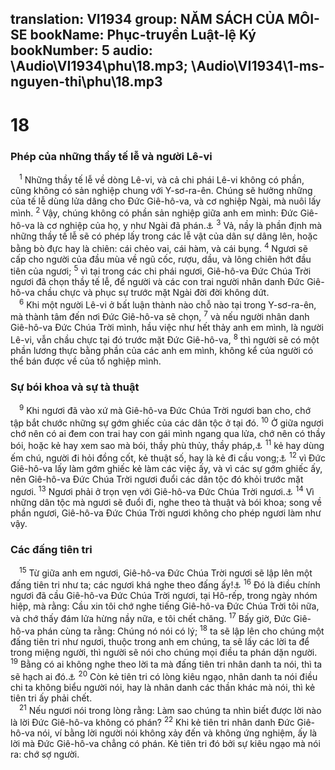 translation: VI1934
group: NĂM SÁCH CỦA MÔI-SE
bookName: Phục-truyền Luật-lệ Ký 
bookNumber: 5
audio: \Audio\VI1934\phu\18.mp3; \Audio\VI1934\1-ms-nguyen-thi\phu\18.mp3
-------

<div class="title"><h1>18</h1><h3>Phép của những thầy tế lễ và người Lê-vi</h3></div>
<span class="verse phu_18_1"> <sup>1</sup> Những thầy tế lễ về dòng Lê-vi, và cả chi phái Lê-vi không có phần, cũng không có sản nghiệp chung với Y-sơ-ra-ên. Chúng sẽ hưởng những của tế lễ dùng lửa dâng cho Đức Giê-hô-va, và cơ nghiệp Ngài, mà nuôi lấy mình. </span>
<span class="verse phu_18_2"><sup>2</sup> Vậy, chúng không có phần sản nghiệp giữa anh em mình: Đức Giê-hô-va là cơ nghiệp của họ, y như Ngài đã phán.<a data-toggle="tooltip" data-placement="bottom" title="Dan 18:20">⚓</a></span>
<span class="verse phu_18_3"><sup>3</sup> Vả, nầy là phần định mà những thầy tế lễ sẽ có phép lấy trong các lễ vật của dân sự dâng lên, hoặc bằng bò đực hay là chiên: cái chẻo vai, cái hàm, và cái bụng. </span>
<span class="verse phu_18_4"><sup>4</sup> Ngươi sẽ cấp cho người của đầu mùa về ngũ cốc, rượu, dầu, và lông chiên hớt đầu tiên của ngươi; </span>
<span class="verse phu_18_5"><sup>5</sup> vì tại trong các chi phái ngươi, Giê-hô-va Đức Chúa Trời ngươi đã chọn thầy tế lễ, để người và các con trai người nhân danh Đức Giê-hô-va chầu chực và phục sự trước mặt Ngài đời đời không dứt. <br/></span>
<span class="verse phu_18_6"> <sup>6</sup> Khi một người Lê-vi ở bất luận thành nào chỗ nào tại trong Y-sơ-ra-ên, mà thành tâm đến nơi Đức Giê-hô-va sẽ chọn, </span>
<span class="verse phu_18_7"><sup>7</sup> và nếu người nhân danh Giê-hô-va Đức Chúa Trời mình, hầu việc như hết thảy anh em mình, là người Lê-vi, vẫn chầu chực tại đó trước mặt Đức Giê-hô-va, </span>
<span class="verse phu_18_8"><sup>8</sup> thì người sẽ có một phần lương thực bằng phần của các anh em mình, không kể của người có thể bán được về của tổ nghiệp mình. <br/></span>
<div class="title"><h3>Sự bói khoa và sự tà thuật</h3></div>
<span class="verse phu_18_9"> <sup>9</sup> Khi ngươi đã vào xứ mà Giê-hô-va Đức Chúa Trời ngươi ban cho, chớ tập bắt chước những sự gớm ghiếc của các dân tộc ở tại đó. </span>
<span class="verse phu_18_10"><sup>10</sup> Ở giữa ngươi chớ nên có ai đem con trai hay con gái mình ngang qua lửa, chớ nên có thầy bói, hoặc kẻ hay xem sao mà bói, thầy phù thủy, thầy pháp,<a data-toggle="tooltip" data-placement="bottom" title="Le 19:26; Xu 22:18">⚓</a></span>
<span class="verse phu_18_11"><sup>11</sup> kẻ hay dùng ếm chú, người đi hỏi đồng cốt, kẻ thuật số, hay là kẻ đi cầu vong;<a data-toggle="tooltip" data-placement="bottom" title="Le 19:31">⚓</a></span>
<span class="verse phu_18_12"><sup>12</sup> vì Đức Giê-hô-va lấy làm gớm ghiếc kẻ làm các việc ấy, và vì các sự gớm ghiếc ấy, nên Giê-hô-va Đức Chúa Trời ngươi đuổi các dân tộc đó khỏi trước mặt ngươi. </span>
<span class="verse phu_18_13"><sup>13</sup> Ngươi phải ở trọn vẹn với Giê-hô-va Đức Chúa Trời ngươi.<a data-toggle="tooltip" data-placement="bottom" title="Mat 5:48">⚓</a></span>
<span class="verse phu_18_14"><sup>14</sup> Vì những dân tộc mà ngươi sẽ đuổi đi, nghe theo tà thuật và bói khoa; song về phần ngươi, Giê-hô-va Đức Chúa Trời ngươi không cho phép ngươi làm như vậy. <br/></span>
<div class="title"><h3>Các đấng tiên tri</h3></div>
<span class="verse phu_18_15"> <sup>15</sup> Từ giữa anh em ngươi, Giê-hô-va Đức Chúa Trời ngươi sẽ lập lên một đấng tiên tri như ta; các ngươi khá nghe theo đấng ấy!<a data-toggle="tooltip" data-placement="bottom" title="Cong 3:22; 7:37">⚓</a></span>
<span class="verse phu_18_16"><sup>16</sup> Đó là điều chính ngươi đã cầu Giê-hô-va Đức Chúa Trời ngươi, tại Hô-rếp, trong ngày nhóm hiệp, mà rằng: Cầu xin tôi chớ nghe tiếng Giê-hô-va Đức Chúa Trời tôi nữa, và chớ thấy đám lửa hừng nầy nữa, e tôi chết chăng. </span>
<span class="verse phu_18_17"><sup>17</sup> Bấy giờ, Đức Giê-hô-va phán cùng ta rằng: Chúng nó nói có lý; </span>
<span class="verse phu_18_18"><sup>18</sup> ta sẽ lập lên cho chúng một đấng tiên tri như ngươi, thuộc trong anh em chúng, ta sẽ lấy các lời ta để trong miệng người, thì người sẽ nói cho chúng mọi điều ta phán dặn người. </span>
<span class="verse phu_18_19"><sup>19</sup> Bằng có ai không nghe theo lời ta mà đấng tiên tri nhân danh ta nói, thì ta sẽ hạch ai đó.<a data-toggle="tooltip" data-placement="bottom" title="Cong 3:23">⚓</a></span>
<span class="verse phu_18_20"><sup>20</sup> Còn kẻ tiên tri có lòng kiêu ngạo, nhân danh ta nói điều chi ta không biểu người nói, hay là nhân danh các thần khác mà nói, thì kẻ tiên tri ấy phải chết. <br/></span>
<span class="verse phu_18_21"> <sup>21</sup> Nếu ngươi nói trong lòng rằng: Làm sao chúng ta nhìn biết được lời nào là lời Đức Giê-hô-va không có phán? </span>
<span class="verse phu_18_22"><sup>22</sup> Khi kẻ tiên tri nhân danh Đức Giê-hô-va nói, ví bằng lời người nói không xảy đến và không ứng nghiệm, ấy là lời mà Đức Giê-hô-va chẳng có phán. Kẻ tiên tri đó bởi sự kiêu ngạo mà nói ra: chớ sợ người. <br/></span>
